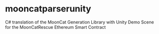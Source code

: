 # mooncatparserunity
C# translation of the MoonCat Generation Library with Unity Demo Scene for the MoonCatRescue Ethereum Smart Contract
